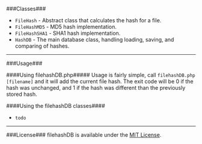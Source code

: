 ###Classes###

  - `FileHash` - Abstract class that calculates the hash for a file.
  - `FileHashMD5` - MD5 hash implementation.
  - `FileHashSHA1` - SHA1 hash implementation.
  - `HashDB` - The main database class, handling loading, saving, and comparing of hashes.
  
  
---
###Usage###

####Using filehashDB.php#####
Usage is fairly simple, call `filehashDB.php [filename]` and it will add the current file hash.  The exit code will be 0 if the hash was unchanged, and 1 if the hash was different than the previously stored hash.

####Using the filehashDB classes####

- `todo`

---
###License###
filehashDB is available under the <a href="LICENSE">MIT License</a>.